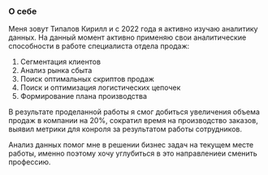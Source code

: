 ### О себе

Меня зовут Типалов Кирилл и с 2022 года я активно изучаю аналитику данных. На данный момент активно применяю свои аналитические способности в работе специалиста отдела продаж:
1. Сегментация клиентов
2. Анализ рынка сбыта
3. Поиск оптимальных скриптов продаж
4. Поиск и оптимизация логистических цепочек
5. Формирование плана производства

В результате проделанной работы я смог добиться увеличения объема продаж в компании на 20%, сократил время на производство заказов, выявил метрики для конроля за результатом работы сотрудников.

Анализ данных помог мне в решении бизнес задач на текущем месте работы, именно поэтому хочу углубиться в это направлениеи сменить профессию.


<!--
**TipKir/TipKir** is a ✨ _special_ ✨ repository because its `README.md` (this file) appears on your GitHub profile.

Here are some ideas to get you started:

- 🔭 I’m currently working on ...
- 🌱 I’m currently learning ...
- 👯 I’m looking to collaborate on ...
- 🤔 I’m looking for help with ...
- 💬 Ask me about ...
- 📫 How to reach me: ...
- 😄 Pronouns: ...
- ⚡ Fun fact: ...
-->
